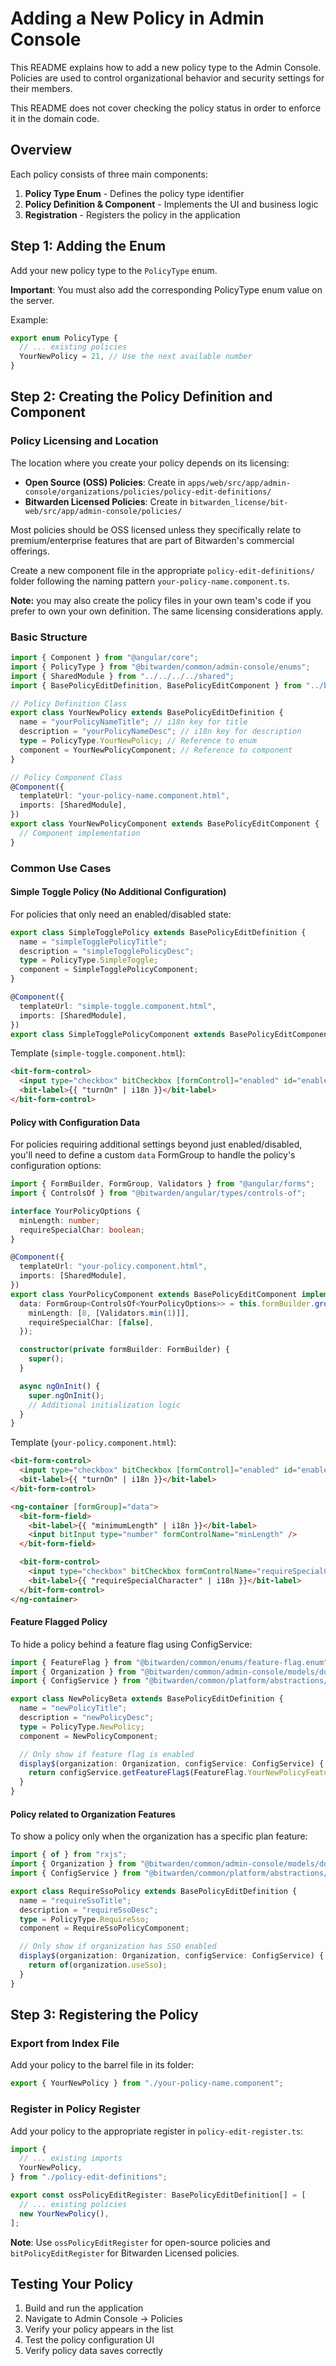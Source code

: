 # Adding a New Policy in Admin Console

This README explains how to add a new policy type to the Admin Console. Policies are used to control organizational behavior and security settings for their members.

This README does not cover checking the policy status in order to enforce it in the domain code.

## Overview

Each policy consists of three main components:

1. **Policy Type Enum** - Defines the policy type identifier
2. **Policy Definition & Component** - Implements the UI and business logic
3. **Registration** - Registers the policy in the application

## Step 1: Adding the Enum

Add your new policy type to the `PolicyType` enum.

**Important**: You must also add the corresponding PolicyType enum value on the server.

Example:

```typescript
export enum PolicyType {
  // ... existing policies
  YourNewPolicy = 21, // Use the next available number
}
```

## Step 2: Creating the Policy Definition and Component

### Policy Licensing and Location

The location where you create your policy depends on its licensing:

- **Open Source (OSS) Policies**: Create in `apps/web/src/app/admin-console/organizations/policies/policy-edit-definitions/`
- **Bitwarden Licensed Policies**: Create in `bitwarden_license/bit-web/src/app/admin-console/policies/`

Most policies should be OSS licensed unless they specifically relate to premium/enterprise features that are part of Bitwarden's commercial offerings.

Create a new component file in the appropriate `policy-edit-definitions/` folder following the naming pattern `your-policy-name.component.ts`.

**Note:** you may also create the policy files in your own team's code if you prefer to own your own definition. The same licensing considerations apply.

### Basic Structure

```typescript
import { Component } from "@angular/core";
import { PolicyType } from "@bitwarden/common/admin-console/enums";
import { SharedModule } from "../../../../shared";
import { BasePolicyEditDefinition, BasePolicyEditComponent } from "../base-policy-edit.component";

// Policy Definition Class
export class YourNewPolicy extends BasePolicyEditDefinition {
  name = "yourPolicyNameTitle"; // i18n key for title
  description = "yourPolicyNameDesc"; // i18n key for description
  type = PolicyType.YourNewPolicy; // Reference to enum
  component = YourNewPolicyComponent; // Reference to component
}

// Policy Component Class
@Component({
  templateUrl: "your-policy-name.component.html",
  imports: [SharedModule],
})
export class YourNewPolicyComponent extends BasePolicyEditComponent {
  // Component implementation
}
```

### Common Use Cases

#### Simple Toggle Policy (No Additional Configuration)

For policies that only need an enabled/disabled state:

```typescript
export class SimpleTogglePolicy extends BasePolicyEditDefinition {
  name = "simpleTogglePolicyTitle";
  description = "simpleTogglePolicyDesc";
  type = PolicyType.SimpleToggle;
  component = SimpleTogglePolicyComponent;
}

@Component({
  templateUrl: "simple-toggle.component.html",
  imports: [SharedModule],
})
export class SimpleTogglePolicyComponent extends BasePolicyEditComponent {}
```

Template (`simple-toggle.component.html`):

```html
<bit-form-control>
  <input type="checkbox" bitCheckbox [formControl]="enabled" id="enabled" />
  <bit-label>{{ "turnOn" | i18n }}</bit-label>
</bit-form-control>
```

#### Policy with Configuration Data

For policies requiring additional settings beyond just enabled/disabled, you'll need to define a custom `data` FormGroup to handle the policy's configuration options:

```typescript
import { FormBuilder, FormGroup, Validators } from "@angular/forms";
import { ControlsOf } from "@bitwarden/angular/types/controls-of";

interface YourPolicyOptions {
  minLength: number;
  requireSpecialChar: boolean;
}

@Component({
  templateUrl: "your-policy.component.html",
  imports: [SharedModule],
})
export class YourPolicyComponent extends BasePolicyEditComponent implements OnInit {
  data: FormGroup<ControlsOf<YourPolicyOptions>> = this.formBuilder.group({
    minLength: [8, [Validators.min(1)]],
    requireSpecialChar: [false],
  });

  constructor(private formBuilder: FormBuilder) {
    super();
  }

  async ngOnInit() {
    super.ngOnInit();
    // Additional initialization logic
  }
}
```

Template (`your-policy.component.html`):

```html
<bit-form-control>
  <input type="checkbox" bitCheckbox [formControl]="enabled" id="enabled" />
  <bit-label>{{ "turnOn" | i18n }}</bit-label>
</bit-form-control>

<ng-container [formGroup]="data">
  <bit-form-field>
    <bit-label>{{ "minimumLength" | i18n }}</bit-label>
    <input bitInput type="number" formControlName="minLength" />
  </bit-form-field>

  <bit-form-control>
    <input type="checkbox" bitCheckbox formControlName="requireSpecialChar" />
    <bit-label>{{ "requireSpecialCharacter" | i18n }}</bit-label>
  </bit-form-control>
</ng-container>
```

#### Feature Flagged Policy

To hide a policy behind a feature flag using ConfigService:

```typescript
import { FeatureFlag } from "@bitwarden/common/enums/feature-flag.enum";
import { Organization } from "@bitwarden/common/admin-console/models/domain/organization";
import { ConfigService } from "@bitwarden/common/platform/abstractions/config/config.service";

export class NewPolicyBeta extends BasePolicyEditDefinition {
  name = "newPolicyTitle";
  description = "newPolicyDesc";
  type = PolicyType.NewPolicy;
  component = NewPolicyComponent;

  // Only show if feature flag is enabled
  display$(organization: Organization, configService: ConfigService) {
    return configService.getFeatureFlag$(FeatureFlag.YourNewPolicyFeature);
  }
}
```

#### Policy related to Organization Features

To show a policy only when the organization has a specific plan feature:

```typescript
import { of } from "rxjs";
import { Organization } from "@bitwarden/common/admin-console/models/domain/organization";
import { ConfigService } from "@bitwarden/common/platform/abstractions/config/config.service";

export class RequireSsoPolicy extends BasePolicyEditDefinition {
  name = "requireSsoTitle";
  description = "requireSsoDesc";
  type = PolicyType.RequireSso;
  component = RequireSsoPolicyComponent;

  // Only show if organization has SSO enabled
  display$(organization: Organization, configService: ConfigService) {
    return of(organization.useSso);
  }
}
```

## Step 3: Registering the Policy

### Export from Index File

Add your policy to the barrel file in its folder:

```typescript
export { YourNewPolicy } from "./your-policy-name.component";
```

### Register in Policy Register

Add your policy to the appropriate register in `policy-edit-register.ts`:

```typescript
import {
  // ... existing imports
  YourNewPolicy,
} from "./policy-edit-definitions";

export const ossPolicyEditRegister: BasePolicyEditDefinition[] = [
  // ... existing policies
  new YourNewPolicy(),
];
```

**Note**: Use `ossPolicyEditRegister` for open-source policies and `bitPolicyEditRegister` for Bitwarden Licensed policies.

## Testing Your Policy

1. Build and run the application
2. Navigate to Admin Console → Policies
3. Verify your policy appears in the list
4. Test the policy configuration UI
5. Verify policy data saves correctly

